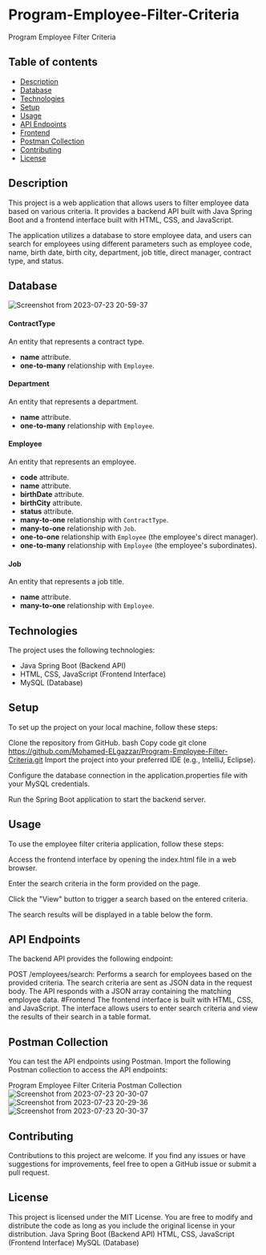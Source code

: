 # Program-Employee-Filter-Criteria
Program Employee Filter Criteria

## Table of contents
* [Description](#description)
* [Database](#database)
* [Technologies](#technologies)
* [Setup](#setup)
* [Usage](#usage)
* [API Endpoints](#api_endpoints)
* [Frontend](#frontend)
* [Postman Collection](#postman_collection)
* [Contributing](#contributing)
* [License](#license)

## Description
This project is a web application that allows users to filter employee data based on various criteria. It provides a backend API built with Java Spring Boot and a frontend interface built with HTML, CSS, and JavaScript.

The application utilizes a database to store employee data, and users can search for employees using different parameters such as employee code, name, birth date, birth city, department, job title, direct manager, contract type, and status.

## Database
![Screenshot from 2023-07-23 20-59-37](https://github.com/Mohamed-ELgazzar/Program-Employee-Filter-Criteria/assets/122599973/f13a0568-2536-4de1-a17f-8dc15b5e3434)
#### ContractType

An entity that represents a contract type.

* **name** attribute.
* **one-to-many** relationship with `Employee`.

#### Department

An entity that represents a department.

* **name** attribute.
* **one-to-many** relationship with `Employee`.

#### Employee

An entity that represents an employee.

* **code** attribute.
* **name** attribute.
* **birthDate** attribute.
* **birthCity** attribute.
* **status** attribute.
* **many-to-one** relationship with `ContractType`.
* **many-to-one** relationship with `Job`.
* **one-to-one** relationship with `Employee` (the employee's direct manager).
* **one-to-many** relationship with `Employee` (the employee's subordinates).

#### Job

An entity that represents a job title.

* **name** attribute.
* **many-to-one** relationship with `Employee`.
## Technologies
The project uses the following technologies:

* Java Spring Boot (Backend API)
* HTML, CSS, JavaScript (Frontend Interface)
* MySQL (Database)
## Setup
To set up the project on your local machine, follow these steps:

Clone the repository from GitHub.
bash
Copy code
git clone https://github.com/Mohamed-ELgazzar/Program-Employee-Filter-Criteria.git
Import the project into your preferred IDE (e.g., IntelliJ, Eclipse).

Configure the database connection in the application.properties file with your MySQL credentials.

Run the Spring Boot application to start the backend server.

## Usage
To use the employee filter criteria application, follow these steps:

Access the frontend interface by opening the index.html file in a web browser.

Enter the search criteria in the form provided on the page.

Click the "View" button to trigger a search based on the entered criteria.

The search results will be displayed in a table below the form.

## API Endpoints
The backend API provides the following endpoint:

POST /employees/search: Performs a search for employees based on the provided criteria. The search criteria are sent as JSON data in the request body. The API responds with a JSON array containing the matching employee data.
#Frontend
The frontend interface is built with HTML, CSS, and JavaScript. The interface allows users to enter search criteria and view the results of their search in a table format.

## Postman Collection
You can test the API endpoints using Postman. Import the following Postman collection to access the API endpoints:

Program Employee Filter Criteria Postman Collection
![Screenshot from 2023-07-23 20-30-07](https://github.com/Mohamed-ELgazzar/Program-Employee-Filter-Criteria/assets/122599973/c55dd86f-9c4a-4a01-9dbb-2c420c6b1c66)
![Screenshot from 2023-07-23 20-29-36](https://github.com/Mohamed-ELgazzar/Program-Employee-Filter-Criteria/assets/122599973/5bedc80d-7881-4dd4-9e8e-e339211b3e23)
![Screenshot from 2023-07-23 20-30-37](https://github.com/Mohamed-ELgazzar/Program-Employee-Filter-Criteria/assets/122599973/b68ae93c-7e46-4ce5-ac6f-0693707d02ae)



## Contributing
Contributions to this project are welcome. If you find any issues or have suggestions for improvements, feel free to open a GitHub issue or submit a pull request.

## License
This project is licensed under the MIT License. You are free to modify and distribute the code as long as you include the original license in your distribution.
Java Spring Boot (Backend API)
HTML, CSS, JavaScript (Frontend Interface)
MySQL (Database)
